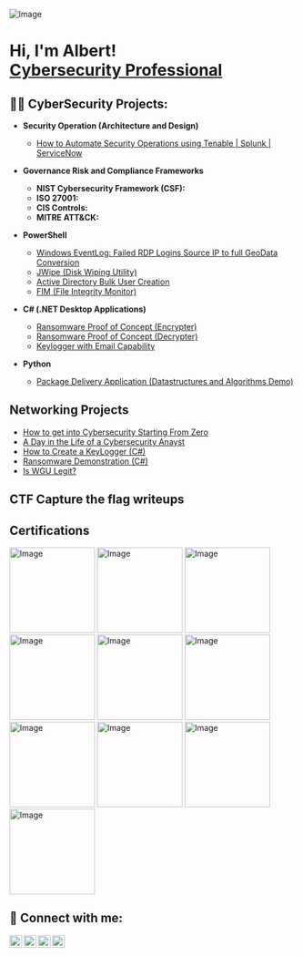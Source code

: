 ![Image](https://github.com/user-attachments/assets/be665686-78de-4143-a474-5b1fbc4447b3)

<h1>Hi, I'm Albert! <br/><a href="https://www.linkedin.com/in/albert-nevarez-beltran/">Cybersecurity Professional</a></h1>

<h2>👨‍💻 CyberSecurity Projects:</h2>

- <b>Security Operation (Architecture and Design)</b>
  - [How to Automate Security Operations using Tenable | Splunk | ServiceNow](https://github.com/AlbertNBeltran/Security-Operation-Architecture-and-Design-/blob/main/README.md)
- <b>Governance Risk and Compliance Frameworks</b>
  - **NIST Cybersecurity Framework (CSF):** 
  - **ISO 27001:** 
  - **CIS Controls:** 
  - **MITRE ATT&CK:** 
 
- <b>PowerShell</b>
  - [Windows EventLog: Failed RDP Logins Source IP to full GeoData Conversion](https://github.com/joshmadakor1/Sentinel-Lab)
  - [JWipe (Disk Wiping Utility)](https://github.com/joshmadakor1/Jwipe.PowerShell)
  - [Active Directory Bulk User Creation](https://github.com/joshmadakor1/AD_PS)
  - [FIM (File Integrity Monitor)](https://github.com/joshmadakor1/PowerShell-Integrity-FIM)
- <b>C# (.NET Desktop Applications)</b>
  - [Ransomware Proof of Concept (Encrypter)](https://github.com/joshmadakor1/EncrypterPOC)
  - [Ransomware Proof of Concept (Decrypter)](https://github.com/joshmadakor1/DecrypterPOC)
  - [Keylogger with Email Capability](https://github.com/joshmadakor1/Key-Logger-With-Email)
- <b>Python</b>
  - [Package Delivery Application (Datastructures and Algorithms Demo)](https://github.com/joshmadakor1/Package-Delivery-Pathfinding-Algorithm)

<h2> Networking Projects</h2>

- [How to get into Cybersecurity Starting From Zero](https://www.youtube.com/watch?v=a83ASGn_V_s)
- [A Day in the Life of a Cybersecurity Anayst](https://www.youtube.com/watch?v=uHy3oM7NnoU)
- [How to Create a KeyLogger (C#)](https://www.youtube.com/watch?v=N-L9hklSlNk)
- [Ransomware Demonstration (C#)](https://www.youtube.com/watch?v=OfvdQeh79s0)
- [Is WGU Legit?](https://www.youtube.com/watch?v=E2MwRWxDBkA)

<h2>CTF Capture the flag writeups</h2> 

<h2> Certifications </h2>
<img width="150" height="150" alt="Image" src="https://github.com/user-attachments/assets/7831360d-2f5c-4704-b4ba-2b78712a4e6f" /> 
<img width="150" height="150" alt="Image" src="https://github.com/user-attachments/assets/8b127499-6f79-49e2-8c6d-4902ff51fdf6" />
<img width="150" height="150" alt="Image" src="https://github.com/user-attachments/assets/bc6d5a3d-9f01-401b-97fd-f6dd61fedf6e" />
<img width="150" height="150" alt="Image" src="https://github.com/user-attachments/assets/b1c6786f-4259-4ee3-9e2f-415694f2c312" />
<img width="150" height="150" alt="Image" src="https://github.com/user-attachments/assets/2fe6c760-ff12-4d50-ac87-e87afd028a30" />
<img width="150" height="150" alt="Image" src="https://github.com/user-attachments/assets/8bca1e85-3eae-4586-93c4-825540f15adf" />

<img width="150" height="150" alt="Image" src="https://github.com/user-attachments/assets/376aee0a-f42b-46fe-9a0f-546c13d84658" />
<img width="150" height="150" alt="Image" src="https://github.com/user-attachments/assets/e0d5da3f-fc09-4697-8255-f2c706e1e337" />
<img width="150" height="150" alt="Image" src="https://github.com/user-attachments/assets/cac95a01-e4ed-4f07-8206-fd49284de7d9" />
<img width="150" height="150" alt="Image" src="https://github.com/user-attachments/assets/b5abd9e6-c361-4f6c-96e9-e37ad3e9a36c" />



<h2> 🤳 Connect with me:</h2>

[<img align="left" alt="JoshMadakor | YouTube" width="22px" src="https://cdn.jsdelivr.net/npm/simple-icons@v3/icons/youtube.svg" />][youtube]
[<img align="left" alt="JoshMadakor | Twitter" width="22px" src="https://cdn.jsdelivr.net/npm/simple-icons@v3/icons/twitter.svg" />][twitter]
[<img align="left" alt="JoshMadakor | LinkedIn" width="22px" src="https://cdn.jsdelivr.net/npm/simple-icons@v3/icons/linkedin.svg" />][linkedin]
[<img align="left" alt="JoshMadakor | Instagram" width="22px" src="https://cdn.jsdelivr.net/npm/simple-icons@v3/icons/instagram.svg" />][instagram]

[twitter]: https://twitter.com/joshmadakor
[youtube]: https://www.youtube.com/c/joshmadakor
[instagram]: https://www.instagram.com/joshmadakor/
[linkedin]: https://linkedin.com/in/joshmadakor


<!--
**joshmadakor1/joshmadakor1** is a ✨ _special_ ✨ repository because its `README.md` (this file) appears on your GitHub profile.

Here are some ideas to get you started:

- 🔭 I’m currently working on ...
- 🌱 I’m currently learning ...
- 👯 I’m looking to collaborate on ...
- 🤔 I’m looking for help with ...
- 💬 Ask me about ...
- 📫 How to reach me: ...
- 😄 Pronouns: ...
- ⚡ Fun fact: ...
-->
